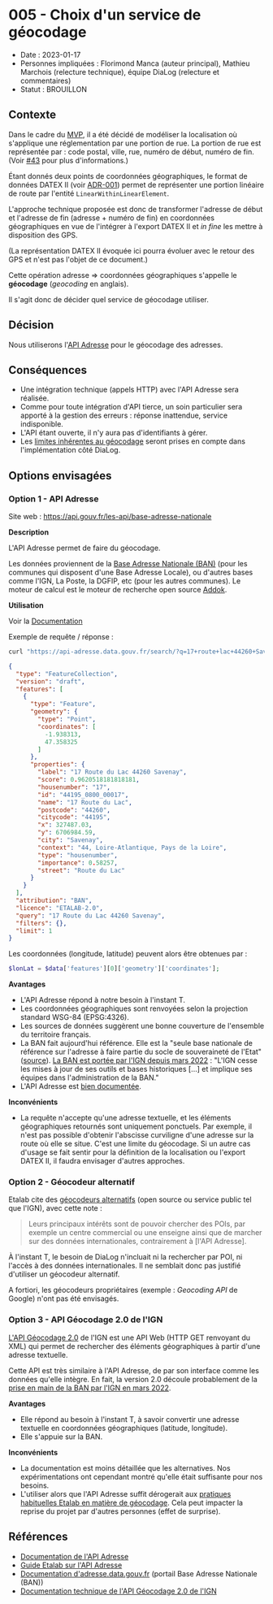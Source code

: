 # 005 - Choix d'un service de géocodage

* Date : 2023-01-17
* Personnes impliquées : Florimond Manca (auteur principal), Mathieu Marchois (relecture technique), équipe DiaLog (relecture et commentaires)
* Statut : BROUILLON <!-- [BROUILLON|ACCEPTÉ|REJETÉ|DÉPRÉCIÉ] -->

## Contexte

Dans le cadre du [MVP](https://github.com/MTES-MCT/dialog/milestone/1), il a été décidé de modéliser la localisation où s'applique une réglementation par une portion de rue. La portion de rue est représentée par : code postal, ville, rue, numéro de début, numéro de fin. (Voir [#43](https://github.com/MTES-MCT/dialog/issues/43) pour plus d'informations.)

Étant donnés deux points de coordonnées géographiques, le format de données DATEX II (voir [ADR-001](./001_exchangeformat.md)) permet de représenter une portion linéaire de route par l'entité `LinearWithinLinearElement`.

L'approche technique proposée est donc de transformer l'adresse de début et l'adresse de fin (adresse + numéro de fin) en coordonnées géographiques en vue de l'intégrer à l'export DATEX II et _in fine_ les mettre à disposition des GPS.

(La représentation DATEX II évoquée ici pourra évoluer avec le retour des GPS et n'est pas l'objet de ce document.)

Cette opération adresse => coordonnées géographiques s'appelle le **géocodage** (_geocoding_ en anglais).

Il s'agit donc de décider quel service de géocodage utiliser.

## Décision

Nous utiliserons l'[API Adresse](https://adresse.data.gouv.fr/api-doc/adresse) pour le géocodage des adresses.

## Conséquences

* Une intégration technique (appels HTTP) avec l'API Adresse sera réalisée.
* Comme pour toute intégration d'API tierce, un soin particulier sera apporté à la gestion des erreurs : réponse inattendue, service indisponible.
* L'API étant ouverte, il n'y aura pas d'identifiants à gérer.
* Les [limites inhérentes au géocodage](https://guides.etalab.gouv.fr/apis-geo/1-api-adresse.html#les-limites-du-geocodage) seront prises en compte dans l'implémentation côté DiaLog.

## Options envisagées

### Option 1 - API Adresse

Site web : https://api.gouv.fr/les-api/base-adresse-nationale

**Description**

L'API Adresse permet de faire du géocodage.

Les données proviennent de la [Base Adresse Nationale (BAN)](https://adresse.data.gouv.fr/) (pour les communes qui disposent d'une Base Adresse Locale), ou d'autres bases comme l'IGN, La Poste, la DGFIP, etc (pour les autres communes). Le moteur de calcul est le moteur de recherche open source [Addok](https://github.com/addok/addok).

**Utilisation**

Voir la [Documentation](https://adresse.data.gouv.fr/api-doc/adresse)

Exemple de requête / réponse :

```bash
curl "https://api-adresse.data.gouv.fr/search/?q=17+route+lac+44260+Savenay&limit=1&autocomplete=0" 
```

```json
{
  "type": "FeatureCollection",
  "version": "draft",
  "features": [
    {
      "type": "Feature",
      "geometry": {
        "type": "Point",
        "coordinates": [
          -1.938313,
          47.358325
        ]
      },
      "properties": {
        "label": "17 Route du Lac 44260 Savenay",
        "score": 0.9620518181818181,
        "housenumber": "17",
        "id": "44195_0800_00017",
        "name": "17 Route du Lac",
        "postcode": "44260",
        "citycode": "44195",
        "x": 327487.03,
        "y": 6706984.59,
        "city": "Savenay",
        "context": "44, Loire-Atlantique, Pays de la Loire",
        "type": "housenumber",
        "importance": 0.58257,
        "street": "Route du Lac"
      }
    }
  ],
  "attribution": "BAN",
  "licence": "ETALAB-2.0",
  "query": "17 Route du Lac 44260 Savenay",
  "filters": {},
  "limit": 1
}
```

Les coordonnées (longitude, latitude) peuvent alors être obtenues par :

```php
$lonLat = $data['features'][0]['geometry']['coordinates'];
```

**Avantages**

* L'API Adresse répond à notre besoin à l'instant T.
* Les coordonnées géographiques sont renvoyées selon la projection standard WSG-84 (EPSG:4326).
* Les sources de données suggèrent une bonne couverture de l'ensemble du territoire français.
* La BAN fait aujourd'hui référence. Elle est la "seule base nationale de référence sur l'adresse à faire partie du socle de souveraineté de l'Etat" ([source](https://doc.adresse.data.gouv.fr/)). [La BAN est portée par l'IGN depuis mars 2022](https://www.ign.fr/espace-presse/la-base-adresse-nationale-franchit-de-nouvelles-etapes/) : "L'IGN cesse les mises à jour de ses outils et bases historiques [...] et implique ses équipes dans l'administration de la BAN."
* L'API Adresse est [bien documentée](https://adresse.data.gouv.fr/api-doc/adresse).

**Inconvénients**

* La requête n'accepte qu'une adresse textuelle, et les éléments géographiques retournés sont uniquement ponctuels. Par exemple, il n'est pas possible d'obtenir l'abscisse curviligne d'une adresse sur la route où elle se situe. C'est une limite du géocodage. Si un autre cas d'usage se fait sentir pour la définition de la localisation ou l'export DATEX II, il faudra envisager d'autres approches.

### Option 2 - Géocodeur alternatif

Etalab cite des [géocodeurs alternatifs](https://guides.etalab.gouv.fr/apis-geo/1-api-adresse.html#geocodeurs-alternatifs) (open source ou service public tel que l'IGN), avec cette note :

> Leurs principaux intérêts sont de pouvoir chercher des POIs, par exemple un centre commercial ou une enseigne ainsi que de marcher sur des données internationales, contrairement à [l'API Adresse].

À l'instant T, le besoin de DiaLog n'incluait ni la rechercher par POI, ni l'accès à des données internationales. Il ne semblait donc pas justifié d'utiliser un géocodeur alternatif.

A fortiori, les géocodeurs propriétaires (exemple : _Geocoding API_ de Google) n'ont pas été envisagés.

### Option 3 - API Géocodage 2.0 de l'IGN

[L'API Géocodage 2.0](https://geoservices.ign.fr/documentation/services/api-et-services-ogc/service-de-geocodage-20) de l'IGN est une API Web (HTTP GET renvoyant du XML) qui permet de rechercher des éléments géographiques à partir d'une adresse textuelle.

Cette API est très similaire à l'API Adresse, de par son interface comme les données qu'elle intègre. En fait, la version 2.0 découle probablement de la [prise en main de la BAN par l'IGN en mars 2022](https://www.ign.fr/espace-presse/la-base-adresse-nationale-franchit-de-nouvelles-etapes).

**Avantages**

* Elle répond au besoin à l'instant T, à savoir convertir une adresse textuelle en coordonnées géographiques (latitude, longitude).
* Elle s'appuie sur la BAN.

**Inconvénients**

* La documentation est moins détaillée que les alternatives. Nos expérimentations ont cependant montré qu'elle était suffisante pour nos besoins.
* L'utiliser alors que l'API Adresse suffit dérogerait aux [pratiques habituelles Etalab en matière de géocodage](https://guides.etalab.gouv.fr/apis-geo/1-api-adresse.html). Cela peut impacter la reprise du projet par d'autres personnes (effet de surprise).

## Références

* [Documentation de l'API Adresse](https://adresse.data.gouv.fr/api-doc/adresse)
* [Guide Etalab sur l'API Adresse](https://guides.etalab.gouv.fr/apis-geo/1-api-adresse.html)
* [Documentation d'adresse.data.gouv.fr](https://doc.adresse.data.gouv.fr/) (portail Base Adresse Nationale (BAN))
* [Documentation technique de l'API Géocodage 2.0 de l'IGN](https://geoservices.ign.fr/documentation/services/api-et-services-ogc/geocodage-20/doc-technique-api-geocodage)
